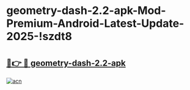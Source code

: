# geometry-dash-2.2-apk-Mod-Premium-Android-Latest-Update-2025-!szdt8

# <h2><a href="https://jpuwe2.esa.edu.pl?title=geometry-dash-2.2-apk&ref=szdt8">🔗👉 🔴 geometry-dash-2.2-apk</a></h2>

[![acn](https://github.com/user-attachments/assets/0f9c940e-d8b0-45ae-aac7-cd30a18b3e1c)](https://jpuwe2.esa.edu.pl?title=geometry-dash-2.2-apk&ref=szdt8)

